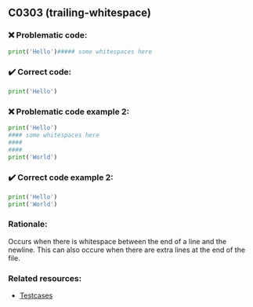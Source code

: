 ## C0303 (trailing-whitespace)

### :x: Problematic code:

```python
print('Hello')##### some whitespaces here
```

### :heavy_check_mark: Correct code:

```python
print('Hello')
```


### :x: Problematic code example 2:

```python
print('Hello') 
#### some whitespaces here
####
####
print('World')
```
### :heavy_check_mark: Correct code example 2:

```python
print('Hello')
print('World')
```




### Rationale:

Occurs when there is whitespace between the end of a line and the newline. This can also occure when there are extra lines at the end of the file.

### Related resources:

- [Testcases](https://github.com/PyCQA/pylint/blob/master/tests/functional/t/trailing_whitespaces.py)
